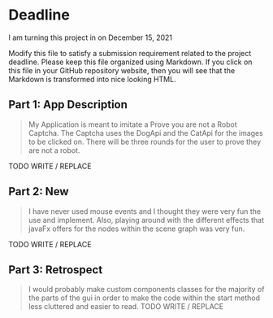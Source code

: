 # Deadline

I am turning this project in on December 15, 2021

Modify this file to satisfy a submission requirement related to the project
deadline. Please keep this file organized using Markdown. If you click on
this file in your GitHub repository website, then you will see that the
Markdown is transformed into nice looking HTML.

## Part 1: App Description

> My Application is meant to imitate a Prove you are not a Robot Captcha.
  The Captcha uses the DogApi and the CatApi for the images to be clicked on.
  There will be three rounds for the user to prove they are not a robot.


TODO WRITE / REPLACE

## Part 2: New

> I have never used mouse events and I thought they were very fun the use and implement.
  Also, playing around with the different effects that javaFx offers for the nodes within
  the scene graph was very fun.

TODO WRITE / REPLACE

## Part 3: Retrospect

> I would probably make custom components classes for the majority of the parts of the gui
  in order to make the code within the start method less cluttered and easier to read.
TODO WRITE / REPLACE
